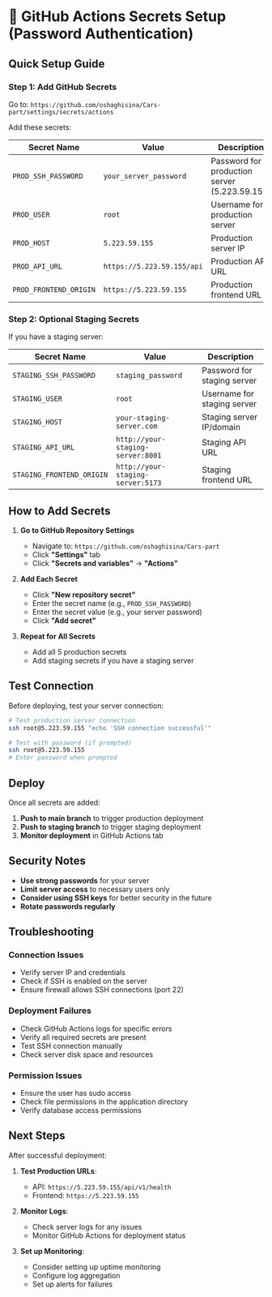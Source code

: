# 🔐 GitHub Actions Secrets Setup (Password Authentication)

## Quick Setup Guide

### Step 1: Add GitHub Secrets

Go to: `https://github.com/oshaghisina/Cars-part/settings/secrets/actions`

Add these secrets:

| Secret Name | Value | Description |
|-------------|-------|-------------|
| `PROD_SSH_PASSWORD` | `your_server_password` | Password for production server (5.223.59.155) |
| `PROD_USER` | `root` | Username for production server |
| `PROD_HOST` | `5.223.59.155` | Production server IP |
| `PROD_API_URL` | `https://5.223.59.155/api` | Production API URL |
| `PROD_FRONTEND_ORIGIN` | `https://5.223.59.155` | Production frontend URL |

### Step 2: Optional Staging Secrets

If you have a staging server:

| Secret Name | Value | Description |
|-------------|-------|-------------|
| `STAGING_SSH_PASSWORD` | `staging_password` | Password for staging server |
| `STAGING_USER` | `root` | Username for staging server |
| `STAGING_HOST` | `your-staging-server.com` | Staging server IP/domain |
| `STAGING_API_URL` | `http://your-staging-server:8001` | Staging API URL |
| `STAGING_FRONTEND_ORIGIN` | `http://your-staging-server:5173` | Staging frontend URL |

## How to Add Secrets

1. **Go to GitHub Repository Settings**
   - Navigate to: `https://github.com/oshaghisina/Cars-part`
   - Click **"Settings"** tab
   - Click **"Secrets and variables"** → **"Actions"**

2. **Add Each Secret**
   - Click **"New repository secret"**
   - Enter the secret name (e.g., `PROD_SSH_PASSWORD`)
   - Enter the secret value (e.g., your server password)
   - Click **"Add secret"**

3. **Repeat for All Secrets**
   - Add all 5 production secrets
   - Add staging secrets if you have a staging server

## Test Connection

Before deploying, test your server connection:

```bash
# Test production server connection
ssh root@5.223.59.155 "echo 'SSH connection successful'"

# Test with password (if prompted)
ssh root@5.223.59.155
# Enter password when prompted
```

## Deploy

Once all secrets are added:

1. **Push to main branch** to trigger production deployment
2. **Push to staging branch** to trigger staging deployment
3. **Monitor deployment** in GitHub Actions tab

## Security Notes

- **Use strong passwords** for your server
- **Limit server access** to necessary users only
- **Consider using SSH keys** for better security in the future
- **Rotate passwords regularly**

## Troubleshooting

### Connection Issues
- Verify server IP and credentials
- Check if SSH is enabled on the server
- Ensure firewall allows SSH connections (port 22)

### Deployment Failures
- Check GitHub Actions logs for specific errors
- Verify all required secrets are present
- Test SSH connection manually
- Check server disk space and resources

### Permission Issues
- Ensure the user has sudo access
- Check file permissions in the application directory
- Verify database access permissions

## Next Steps

After successful deployment:

1. **Test Production URLs**:
   - API: `https://5.223.59.155/api/v1/health`
   - Frontend: `https://5.223.59.155`

2. **Monitor Logs**:
   - Check server logs for any issues
   - Monitor GitHub Actions for deployment status

3. **Set up Monitoring**:
   - Consider setting up uptime monitoring
   - Configure log aggregation
   - Set up alerts for failures
